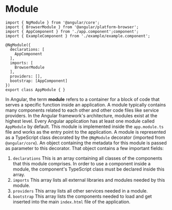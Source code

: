 # Module
```
import { NgModule } from '@angular/core';
import { BrowserModule } from '@angular/platform-browser';
import { AppComponent } from './app.component';component';
import { ExampleComponent } from './example/example.component';

@NgModule({
  declarations: [
    AppComponent
  ],
  imports: [
    BrowserModule
  ],
  providers: [],
  bootstrap: [AppComponent]
})
export class AppModule { }
```
In Angular, the term **module** refers to a container for a block of code that serves a specific function inside an application. A module typically contains many components related to each other and other code files like service providers. In the Angular framework's architecture, modules exist at the highest level.
Every Angular application has at least one module called `AppModule` by default. This module is implemented inside the `app.module.ts` file and works as the entry point to the application.
A module is represented as a TypeScript class decorated by the `@NgModule` decorator (imported from `@angular/core`). An object containing the metadata for this module is passed as parameter to this decorator. That object contains a few important fields:
1. `declarations`
This is an array containing all classes of the components that this module comprises. In order to use a component inside a module, the component's TypeScript class must be declared inside this array.
2. `imports`
This array lists all external libraries and modules needed by this module.
3. `providers`
This array lists all other services needed in a module.
4. `bootstrap`
This array lists the components needed to load and get inserted into the main `index.html` file of the application.